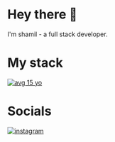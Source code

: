 # Hey there 👋

I'm shamil - a full stack developer.

# My stack

[![avg 15 yo](https://skillicons.dev/icons?i=bash,python,nodejs,css,html,js,react,rust,actix,sqlite,mysql,mongodb,firebase,git,github,linux,react,materialui,googlecloud,replit&perline=5)](https://github.com/shamxl)

# Socials

[![instagram](https://skillicons.dev/icons?i=instagram)](https://instagram.com/im.shamil?igshid=0)
